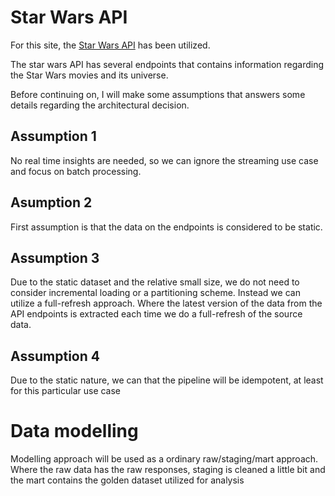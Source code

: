 # Star Wars API

For this site, the [Star Wars API](https://swapi.dev) has been utilized.

The star wars API has several endpoints that contains information regarding the Star Wars movies
and its universe.

Before continuing on, I will make some assumptions that answers some details regarding the architectural decision.

## Assumption 1
No real time insights are needed, so we can ignore the streaming use case and focus on batch processing.

## Asumption 2
First assumption is that the data on the endpoints is considered to be static.

## Assumption 3
Due to the static dataset and the relative small size, we do not need to consider incremental loading or a partitioning scheme.
Instead we can utilize a full-refresh approach. Where the latest
version of the data from the API endpoints is extracted each time we do a full-refresh of the source data.

## Assumption 4
Due to the static nature, we can that the pipeline will be idempotent, at least for this particular use case


# Data modelling

Modelling approach will be used as a ordinary raw/staging/mart approach.
Where the raw data has the raw responses, staging is cleaned a little bit and the mart contains the golden dataset utilized for analysis


